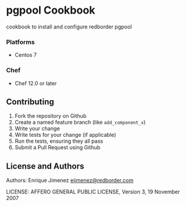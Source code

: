 # pgpool Cookbook

cookbook to install and configure redborder pgpool

### Platforms

- Centos 7

### Chef

- Chef 12.0 or later

## Contributing

1. Fork the repository on Github
2. Create a named feature branch (like `add_component_x`)
3. Write your change
4. Write tests for your change (if applicable)
5. Run the tests, ensuring they all pass
6. Submit a Pull Request using Github

## License and Authors

Authors: Enrique Jimenez <ejimenez@redborder.com>

LICENSE: AFFERO GENERAL PUBLIC LICENSE, Version 3, 19 November 2007
